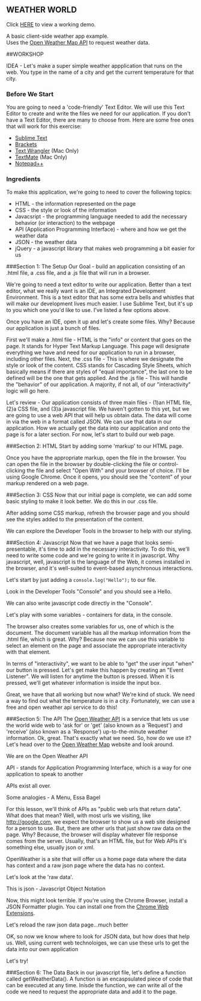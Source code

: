 WEATHER WORLD
-------------

Click [HERE](http://craigprotzel.github.io/weather-world) to view a working demo.

A basic client-side weather app example.  
Uses the [Open Weather Map API](http://openweathermap.org/api) to request weather data.

##WORKSHOP

IDEA - Let's make a super simple weather appplication that runs on the web. You type in the name of a city and get the current temperature for that city. 

### Before We Start
You are going to need a 'code-friendly' Text Editor. We will use this Text Editor to create and write the files we need for our application. If you don't have a Text Editor, there are many to choose from. Here are some free ones that will work for this exercise:
* [Sublime Text](http://www.sublimetext.com/2)
* [Brackets](http://brackets.io)
* [Text Wrangler](http://www.barebones.com/products/textwrangler/download.html) (Mac Only)
* [TextMate](http://macromates.com/) (Mac Only)
* [Notepad++](https://notepad-plus-plus.org/download/v6.9.1.html)

### Ingredients
To make this application, we're going to need to cover the following topics:
  * HTML - the information represented on the page
  * CSS - the style or look of the information
  * Javacsript - the programming language needed to add the necessary behavior (or interaction) to the webpage
  * API (Application Programming Interface) - where and how we get the weather data
  * JSON - the weather data
  * jQuery - a javascript library that makes web programming a bit easier for us

###Section 1: The Setup
Our Goal - build an application consisting of an .html file, a .css file, and a .js file that will run in a browser.

We're going to need a text editor to write our application. Better than a text editor, what we really want is an IDE, an Integrated Development Environment. This is a text editor that has some extra bells and whistles that will make our development lives much easier. I use Sublime Text, but it's up to you which one you'd like to use. I've listed a few options above.

Once you have an IDE, open it up and let's create some files. Why? Because our application is just a bunch of files.

First we'll make a .html file - HTML is the "info" or content that goes on the page. It stands for Hyper Text Markup Language. This page will designate everything we have and need for our application to run in a browser, including other files.
Next, the .css file - This is where we designate the style or look of the content. CSS stands for Cascading Style Sheets, which basically means if there are styles of "equal importance", the last one to be defined will be the one that gets applied.
And the .js file - This will handle the "behavior" of our application. A majority, if not all, of our "interactivity" logic will go here.

Let's review - Our application consists of three main files - (1)an HTML file, (2)a CSS file, and (3)a javascript file. We haven't gotten to this yet, but we are going to use a web API that will help us obtain data. The data will come in via the web in a format called JSON. We can use that data in our application. How we actually get the data into our application and onto the page is for a later section. For now, let's start to build our web page.

###Section 2: HTML
Start by adding some 'markup' to our HTML page. 

Once you have the appropriate markup, open the file in the browser. You can open the file in the browser by double-clicking the file or control-clicking the file and select "Open With" and your browser of choice. I'll be using Google Chrome. Once it opens, you should see the "content" of your markup rendered on a web page.


###Section 3: CSS
Now that our initial page is complete, we can add some basic styling to make it look better. We do this in our .css file.

After adding some CSS markup, refresh the browser page and you should see the styles added to the presentation of the content.

We can explore the Developer Tools in the browser to help with our styling.

###Section 4: Javascript
Now that we have a page that looks semi-presentable, it's time to add in the necessary interactivity. To do this, we'll need to write some code and we're going to write it in javascript. Why javascript, well, javascript is the language of the Web, it comes installed in the browser, and it's well-suited to event-based asynchronous interactions.

Let's start by just adding a ``console.log("Hello");`` to our file.

Look in the Developer Tools "Console" and you should see a Hello.

We can also write javascript code directly in the "Console".

Let's play with some variables - containers for data, in the console.

The browser also creates some variables for us, one of which is the document. The document variable has all the markup information from the .html file, which is great. Why? Because now we can use this variable to select an element on the page and associate the appropriate interactivity with that element.

In terms of "interactivity", we want to be able to "get" the user input "when" our button is pressed. Let's get make this happen by creating an "Event Listener". We will listen for anytime the button is pressed. When it is pressed, we'll get whatever information is inside the input box.

Great, we have that all working but now what? We're kind of stuck. We need a way to find out what the temperature is in a city. Fortunately, we can use a free and open weather api service to do this!

###Section 5: The API
The [Open Weather API](http://openweathermap.org/api) is a service that lets us use the world wide web to 'ask for' or 'get' (also known as a 'Request') and 'receive' (also known as a 'Response') up-to-the-minute weather information. Ok, great. That's exactly what we need. So, how do we use it? Let's head over to the [Open Weather Map](http://openweathermap.org) website and look around.  

We are on the Open Weather API

API - stands for Application Programming Interface, which is a way for one application to speak to another

APIs exist all over.

Some analogies - A Menu, Essa Bagel

For this lesson, we'll think of APIs as "public web urls that return data". What does that mean? Well, with most urls  we visiting, like http://google.com, we expect the browser to show us a web site designed for a person to use. But, there are other urls that just show raw data on the page. Why? Because, the browser will display whatever file response comes from the server. Usually, that's an HTML file, but for Web APIs it's something else, usually json or xml.

OpenWeather is a site that will offer us a home page data where the data has context and a raw json page where the data has no context.

Let's look at the 'raw data'.

This is json - Javascript Object Notation

Now, this might look terrible. If you're using the Chrome Browser, install a JSON Formatter plugin. You can install one from the [Chrome Web Extensions](https://chrome.google.com/webstore/category/extensions).

Let's reload the raw json data page...much better

OK, so now we know where to look for JSON data, but how does that help us. Well, using current web technoloiges, we can use these urls to get the data into our own application

Let's try!

###Section 6: The Data 
Back in our javascript file, let's define a function called getWeatherData(). A function is an encaspsulated piece of code that can be executed at any time. Inisde the function, we can write all of the code we need to request the appropriate data and add it to the page.
